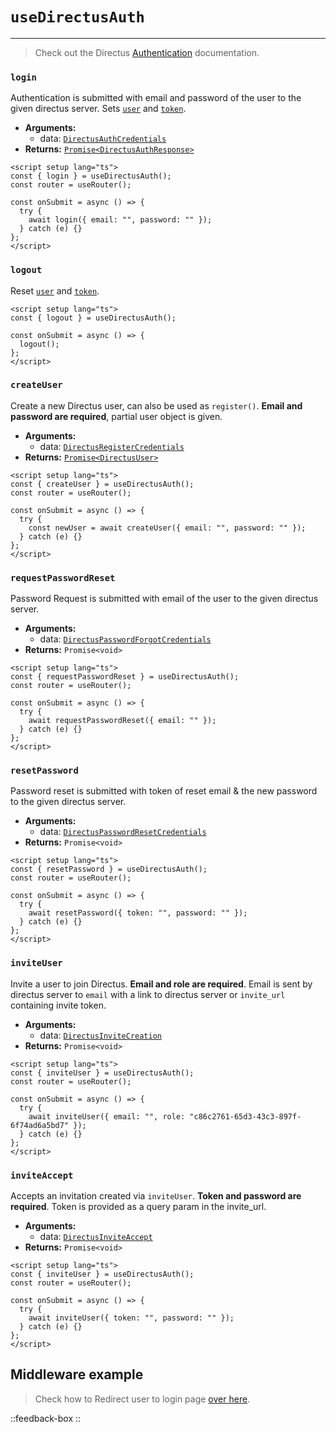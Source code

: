 # `useDirectusAuth`

---

> Check out the Directus [Authentication](https://docs.directus.io/reference/authentication/) documentation.

### `login`

Authentication is submitted with email and password of the user to the given directus server. Sets [`user`](/usage/useDirectusUser) and [`token`](/usage/useDirectusToken).

- **Arguments:**
  - data: [`DirectusAuthCredentials`](https://github.com/Intevel/nuxt-directus/blob/main/src/runtime/types/index.d.ts#L3)
- **Returns:** [`Promise<DirectusAuthResponse>`](https://github.com/Intevel/nuxt-directus/blob/main/src/runtime/types/index.d.ts#L9)

```vue [pages/login.vue]
<script setup lang="ts">
const { login } = useDirectusAuth();
const router = useRouter();

const onSubmit = async () => {
  try {
    await login({ email: "", password: "" });
  } catch (e) {}
};
</script>
```

### `logout`

Reset [`user`](/usage/useDirectusUser) and [`token`](/usage/useDirectusToken).

```vue [pages/home.vue]
<script setup lang="ts">
const { logout } = useDirectusAuth();

const onSubmit = async () => {
  logout();
};
</script>
```

### `createUser`

Create a new Directus user, can also be used as `register()`. **Email and password are required**, partial user object is given.

- **Arguments:**
  - data: [`DirectusRegisterCredentials`](https://github.com/Intevel/nuxt-directus/blob/main/src/runtime/types/index.d.ts#L74)
- **Returns:** [`Promise<DirectusUser>`](https://docs.directus.io/reference/system/users/#the-user-object)

```vue [pages/register.vue]
<script setup lang="ts">
const { createUser } = useDirectusAuth();
const router = useRouter();

const onSubmit = async () => {
  try {
    const newUser = await createUser({ email: "", password: "" });
  } catch (e) {}
};
</script>
```

### `requestPasswordReset`

Password Request is submitted with email of the user to the given directus server.

- **Arguments:**
  - data: [`DirectusPasswordForgotCredentials`](https://github.com/Intevel/nuxt-directus/blob/main/src/runtime/types/index.d.ts#L16)
- **Returns:** `Promise<void>`

```vue
<script setup lang="ts">
const { requestPasswordReset } = useDirectusAuth();
const router = useRouter();

const onSubmit = async () => {
  try {
    await requestPasswordReset({ email: "" });
  } catch (e) {}
};
</script>
```

### `resetPassword`

Password reset is submitted with token of reset email & the new password to the given directus server.

- **Arguments:**
  - data: [`DirectusPasswordResetCredentials`](https://github.com/Intevel/nuxt-directus/blob/main/src/runtime/types/index.d.ts#L21)
- **Returns:** `Promise<void>`

```vue
<script setup lang="ts">
const { resetPassword } = useDirectusAuth();
const router = useRouter();

const onSubmit = async () => {
  try {
    await resetPassword({ token: "", password: "" });
  } catch (e) {}
};
</script>
```

### `inviteUser`

Invite a user to join Directus. **Email and role are required**. Email is sent by directus server to `email` with a link to directus server or `invite_url` containing invite token.

- **Arguments:**
  - data: [`DirectusInviteCreation`](https://github.com/Intevel/nuxt-directus/blob/main/src/runtime/types/index.d.ts#L239)
- **Returns:** `Promise<void>`

```vue
<script setup lang="ts">
const { inviteUser } = useDirectusAuth();
const router = useRouter();

const onSubmit = async () => {
  try {
    await inviteUser({ email: "", role: "c86c2761-65d3-43c3-897f-6f74ad6a5bd7" });
  } catch (e) {}
};
</script>
```

### `inviteAccept`

Accepts an invitation created via `inviteUser`. **Token and password are required**. Token is provided as a query param in the invite_url.

- **Arguments:**
  - data: [`DirectusInviteAccept`](https://github.com/Intevel/nuxt-directus/blob/main/src/runtime/types/index.d.ts#L244)
- **Returns:** `Promise<void>`

```vue
<script setup lang="ts">
const { inviteUser } = useDirectusAuth();
const router = useRouter();

const onSubmit = async () => {
  try {
    await inviteUser({ token: "", password: "" });
  } catch (e) {}
};
</script>
```

## Middleware example

> Check how to Redirect user to login page [over here](/examples/redirectuserlogin).

::feedback-box
::
